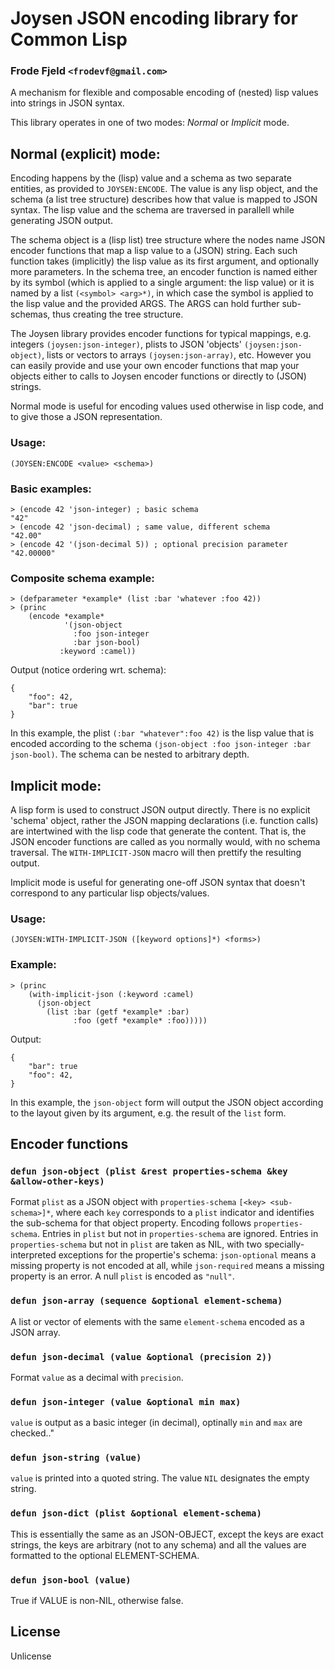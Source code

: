 # Joysen JSON encoding library for Common Lisp
### Frode Fjeld `<frodevf@gmail.com>`

A mechanism for flexible and composable encoding of (nested) lisp
values into strings in JSON syntax.

This library operates in one of two modes: *Normal* or *Implicit*
mode.

## Normal (explicit) mode:

Encoding happens by the (lisp) value and a schema as two separate
entities, as provided to `JOYSEN:ENCODE`. The value is any lisp
object, and the schema (a list tree structure) describes how that
value is mapped to JSON syntax. The lisp value and the schema are
traversed in parallell while generating JSON output.

The schema object is a (lisp list) tree structure where the nodes name
JSON encoder functions that map a lisp value to a (JSON) string. Each
such function takes (implicitly) the lisp value as its first argument,
and optionally more parameters. In the schema tree, an encoder
function is named either by its symbol (which is applied to a single
argument: the lisp value) or it is named by a list `(<symbol>
<arg>*)`, in which case the symbol is applied to the lisp value and
the provided ARGS. The ARGS can hold further sub-schemas, thus
creating the tree structure.

The Joysen library provides encoder functions for typical mappings,
e.g. integers `(joysen:json-integer)`, plists to JSON 'objects'
`(joysen:json-object)`, lists or vectors to arrays
`(joysen:json-array)`, etc. However you can easily provide and use
your own encoder functions that map your objects either to calls to
Joysen encoder functions or directly to (JSON) strings.

Normal mode is useful for encoding values used otherwise in lisp code,
and to give those a JSON representation.

### Usage:

	(JOYSEN:ENCODE <value> <schema>)
  
### Basic examples:

    > (encode 42 'json-integer) ; basic schema
    "42"
    > (encode 42 'json-decimal) ; same value, different schema
    "42.00"
    > (encode 42 '(json-decimal 5)) ; optional precision parameter
    "42.00000"

### Composite schema example:

    > (defparameter *example* (list :bar 'whatever :foo 42))
	> (princ
        (encode *example*
                '(json-object
                  :foo json-integer
                  :bar json-bool)
               :keyword :camel))

Output (notice ordering wrt. schema):

    {
        "foo": 42,
        "bar": true
    }

In this example, the plist `(:bar "whatever":foo 42)` is the lisp
value that is encoded according to the schema `(json-object :foo
json-integer :bar json-bool)`. The schema can be nested to arbitrary
depth.

## Implicit mode:

A lisp form is used to construct JSON output directly. There is no
explicit 'schema' object, rather the JSON mapping declarations
(i.e. function calls) are intertwined with the lisp code that generate
the content. That is, the JSON encoder functions are called as you
normally would, with no schema traversal. The `WITH-IMPLICIT-JSON`
macro will then prettify the resulting output.

Implicit mode is useful for generating one-off JSON syntax that
doesn't correspond to any particular lisp objects/values.

### Usage:

	(JOYSEN:WITH-IMPLICIT-JSON ([keyword options]*) <forms>)
	
### Example:

	> (princ
        (with-implicit-json (:keyword :camel)
          (json-object
            (list :bar (getf *example* :bar)
                  :foo (getf *example* :foo)))))
	  
Output:

    {
        "bar": true
        "foo": 42,
    }

In this example, the `json-object` form will output the JSON object
according to the layout given by its argument, e.g. the result of the
`list` form.

## Encoder functions

### `defun json-object (plist &rest properties-schema &key &allow-other-keys)`

Format `plist` as a JSON object with `properties-schema` `[<key>
<sub-schema>]*`, where each `key` corresponds to a `plist` indicator
and identifies the sub-schema for that object property. Encoding
follows `properties-schema`. Entries in `plist` but not in
`properties-schema` are ignored. Entries in `properties-schema` but
not in `plist` are taken as NIL, with two specially-interpreted
exceptions for the propertie's schema: `json-optional` means a missing
property is not encoded at all, while `json-required` means a missing
property is an error. A null `plist` is encoded as `"null"`.

### `defun json-array (sequence &optional element-schema)`

A list or vector of elements with the same `element-schema` encoded as
a JSON array.

### `defun json-decimal (value &optional (precision 2))`

Format `value` as a decimal with `precision`.

### `defun json-integer (value &optional min max)`
`value` is output as a basic integer (in decimal), optinally `min` and
`max` are checked.."

### `defun json-string (value)`

`value` is printed into a quoted string. The value `NIL` designates
the empty string.

### `defun json-dict (plist &optional element-schema)`

This is essentially the same as an JSON-OBJECT, except the keys are
exact strings, the keys are arbitrary (not to any schema) and all the
values are formatted to the optional ELEMENT-SCHEMA.

### `defun json-bool (value)`
True if VALUE is non-NIL, otherwise false.
  
## License

Unlicense

